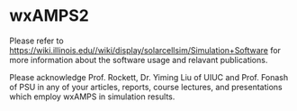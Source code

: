 # wxAMPS2
Please refer to https://wiki.illinois.edu//wiki/display/solarcellsim/Simulation+Software for more information about the software usage and relavant publications.

Please acknowledge Prof. Rockett, Dr. Yiming Liu of UIUC and Prof. Fonash of PSU in any of your articles, reports, course lectures, and presentations which employ wxAMPS in simulation results.
